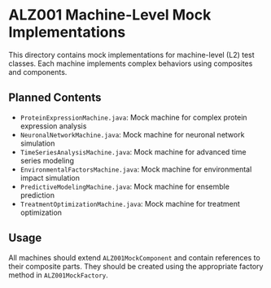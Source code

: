 # ALZ001 Machine-Level Mock Implementations

This directory contains mock implementations for machine-level (L2) test classes. Each machine implements complex behaviors using composites and components.

## Planned Contents

- `ProteinExpressionMachine.java`: Mock machine for complex protein expression analysis
- `NeuronalNetworkMachine.java`: Mock machine for neuronal network simulation
- `TimeSeriesAnalysisMachine.java`: Mock machine for advanced time series modeling
- `EnvironmentalFactorsMachine.java`: Mock machine for environmental impact simulation
- `PredictiveModelingMachine.java`: Mock machine for ensemble prediction
- `TreatmentOptimizationMachine.java`: Mock machine for treatment optimization

## Usage

All machines should extend `ALZ001MockComponent` and contain references to their composite parts. They should be created using the appropriate factory method in `ALZ001MockFactory`.